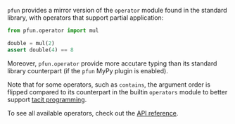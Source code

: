 `pfun` provides a mirror version of the `operator` module found in the standard library, with operators that support partial application:

```python
from pfun.operator import mul

double = mul(2)
assert double(4) == 8
```
Moreover, `pfun.operator` provide more accutare typing than its standard library counterpart (if the `pfun` MyPy plugin is enabled).

Note that for some operators, such as `contains`, the argument order is flipped compared to its counterpart in the builtin `operators` module to better support [tacit programming](https://en.wikipedia.org/wiki/Tacit_programming).

To see all available operators, check out the [API reference](operator_api.md).
